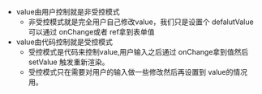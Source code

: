 * value由用户控制就是非受控模式  
    - 非受控模式就是完全用户自己修改value，我们只是设置个 defalutValue 可以通过 onChange或者 ref拿到表单值
* value由代码控制就是受控模式
    - 受控模式是代码来控制value,用户输入之后通过 onChange拿到值然后 setValue 触发重新渲染。
    - 受控模式只在需要对用户的输入做一些修改然后再设置到 value的情况用。